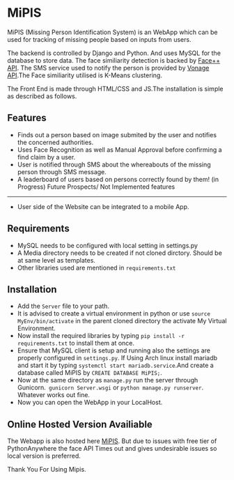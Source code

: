 # MiPIS
MiPIS (Missing Person Identification System) is an WebApp which can be used for tracking of missing people based on inputs from users. 

The backend is controlled by Django and Python. And uses MySQL for the database to store data. The face similiarity detection is backed by [Face++ API](https://www.faceplusplus.com/face-comparing/#demo). The SMS service used to notify the person is provided by [Vonage API](https://www.vonage.com/).The Face similiarity utilised is K-Means clustering.

The Front End is made through HTML/CSS and JS.The installation is simple as described as follows.

Features
--------
* Finds out a person based on image submited by the user and notifies the concerned authorities.
* Uses Face Recognition as well as Manual Approval before confirming a find claim by a user.
* User is notified through SMS about the whereabouts of the missing person through SMS message.
* A leaderboard of users based on persons correctly found by them! (in Progress)
Future Prospects/ Not Implemented features
------------------------------------------
* User side of the Website can be integrated to a mobile App.

Requirements
-------------
* MySQL needs to be configured with local setting in settings.py
* A Media directory needs to be created if not cloned dirctory. Should be at same level as templates. 
* Other libraries used are mentioned in `requirements.txt`

Installation
------------
* Add the `Server` file to your path.
* It is advised to create a virtual environment in python or use `source MyEnv/bin/activate` in the parent cloned directory the activate My Virtual Environment.
* Now install the required libraries by typing `pip install -r requirements.txt` to install them at once.
* Ensure that MySQL client is setup and running also the settings are properly configured in `settings.py`. If Using Arch linux install mariadb and start it by typing `systemctl start mariadb.service`.And create a database called MiPIS by `CREATE DATABASE MiPIS;`.
* Now at the same directory as `manage.py` run the server through Gunicorn.` gunicorn Server.wsgi` or `python manage.py runserver`. Whatever works out fine.
* Now you can open the WebApp in your LocalHost.

Online Hosted Version Availiable
-------------------------
The Webapp is also hosted here [MiPIS](http://mahakaal17.pythonanywhere.com/). But due to issues with free tier  of PythonAnywhere the face API Times out and gives undesirable issues so local version is preferred.

Thank You For Using Mipis.
